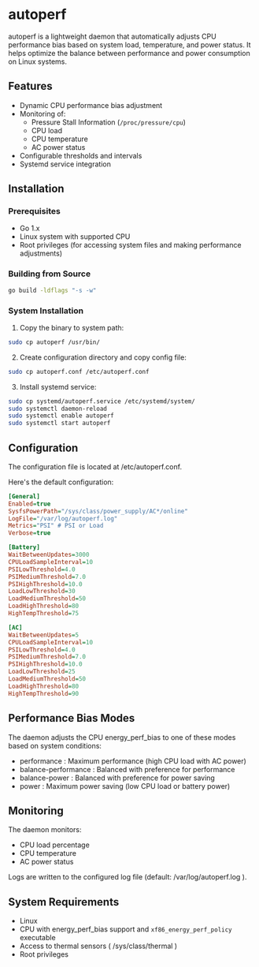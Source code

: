 # autoperf

autoperf is a lightweight daemon that automatically adjusts CPU performance bias based on system load, temperature, and power status. It helps optimize the balance between performance and power consumption on Linux systems.

## Features

- Dynamic CPU performance bias adjustment
- Monitoring of:
  - Pressure Stall Information (`/proc/pressure/cpu`)
  - CPU load
  - CPU temperature
  - AC power status
- Configurable thresholds and intervals
- Systemd service integration

## Installation

### Prerequisites

- Go 1.x
- Linux system with supported CPU
- Root privileges (for accessing system files and making performance adjustments)

### Building from Source

```bash
go build -ldflags "-s -w"
```

### System Installation

1. Copy the binary to system path:

```bash
sudo cp autoperf /usr/bin/
 ```

2. Create configuration directory and copy config file:
```bash
sudo cp autoperf.conf /etc/autoperf.conf
 ```

3. Install systemd service:
```bash
sudo cp systemd/autoperf.service /etc/systemd/system/
sudo systemctl daemon-reload
sudo systemctl enable autoperf
sudo systemctl start autoperf
 ```

## Configuration
The configuration file is located at /etc/autoperf.conf.

Here's the default configuration:

```ini
[General]
Enabled=true
SysfsPowerPath="/sys/class/power_supply/AC*/online"
LogFile="/var/log/autoperf.log"
Metrics="PSI" # PSI or Load
Verbose=true

[Battery]
WaitBetweenUpdates=3000
CPULoadSampleInterval=10
PSILowThreshold=4.0
PSIMediumThreshold=7.0
PSIHighThreshold=10.0
LoadLowThreshold=30
LoadMediumThreshold=50
LoadHighThreshold=80
HighTempThreshold=75

[AC]
WaitBetweenUpdates=5
CPULoadSampleInterval=10
PSILowThreshold=4.0
PSIMediumThreshold=7.0
PSIHighThreshold=10.0
LoadLowThreshold=25
LoadMediumThreshold=50
LoadHighThreshold=80
HighTempThreshold=90
 ```

## Performance Bias Modes
The daemon adjusts the CPU energy_perf_bias to one of these modes based on system conditions:

- performance : Maximum performance (high CPU load with AC power)
- balance-performance : Balanced with preference for performance
- balance-power : Balanced with preference for power saving
- power : Maximum power saving (low CPU load or battery power)

## Monitoring

The daemon monitors:

- CPU load percentage
- CPU temperature
- AC power status

Logs are written to the configured log file (default: /var/log/autoperf.log ).

## System Requirements
- Linux
- CPU with energy_perf_bias support and `xf86_energy_perf_policy` executable
- Access to thermal sensors ( /sys/class/thermal )
- Root privileges
